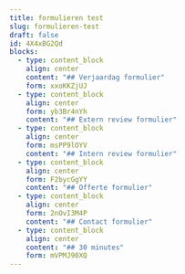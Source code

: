 ```yaml
---
title: formulieren test
slug: formulieren-test
draft: false
id: 4X4xBG2Qd
blocks:
  - type: content_block
    align: center
    content: "## Verjaardag formulier"
    form: xxoKKZjUJ
  - type: content_block
    align: center
    form: yb3Br4nYh
    content: "## Extern review formulier"
  - type: content_block
    align: center
    form: msPP9lOYV
    content: "## Intern review formulier"
  - type: content_block
    align: center
    form: F2bycGgYY
    content: "## Offerte formulier"
  - type: content_block
    align: center
    form: 2nOvI3M4P
    content: "## Contact formulier"
  - type: content_block
    align: center
    content: "## 30 minutes"
    form: mVPMJ90XQ
---
```

